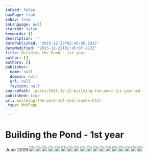 ```yaml
---
inFeed: false
hasPage: true
inNav: true
inLanguage: null
starred: false
keywords: []
description: ''
datePublished: '2015-12-22T01:45:56.191Z'
dateModified: '2015-12-22T01:45:07.772Z'
title: Building the Pond - 1st year
author: []
authors: []
publisher:
  name: null
  domain: null
  url: null
  favicon: null
sourcePath: _posts/2015-12-22-building-the-pond-1st-year.md
published: true
url: building-the-pond-1st-year/index.html
_type: WebPage

---
```

# Building the Pond - 1st year

June 2009
![](https://the-grid-user-content.s3-us-west-2.amazonaws.com/eca0ac67-2300-4105-b903-53022d367faf.jpg)
![](https://the-grid-user-content.s3-us-west-2.amazonaws.com/d132193a-6fd9-471a-ad07-8f4347068b01.jpg)
![](https://the-grid-user-content.s3-us-west-2.amazonaws.com/885592f3-ee55-4e1c-9478-f94adf4423b3.jpg)
![](https://the-grid-user-content.s3-us-west-2.amazonaws.com/44125ba4-a8fb-4b23-aae9-93895b8448fa.jpg)
![](https://the-grid-user-content.s3-us-west-2.amazonaws.com/ca449b18-35e2-4c0a-b0f8-e40b5d7fe969.jpg)
![](https://the-grid-user-content.s3-us-west-2.amazonaws.com/093f3cf6-ecce-41b8-84f4-1be57e402610.jpg)
![](https://the-grid-user-content.s3-us-west-2.amazonaws.com/0ee9e40a-2cf0-42d3-9323-9179f04e6717.jpg)
![](https://the-grid-user-content.s3-us-west-2.amazonaws.com/cd00f48f-3caf-441d-b1f7-4aa4e15add48.jpg)
![](https://the-grid-user-content.s3-us-west-2.amazonaws.com/f71da787-a8a3-4c42-a16a-d7f3bc0369ef.jpg)
![](https://the-grid-user-content.s3-us-west-2.amazonaws.com/0c994e5e-e7d3-4b9c-82a0-0ab8e8c2b8af.jpg)
![](https://the-grid-user-content.s3-us-west-2.amazonaws.com/e94f1f62-04c2-4274-a5ad-50ba251813c8.jpg)
![](https://the-grid-user-content.s3-us-west-2.amazonaws.com/839e932e-174d-45cf-bf0e-b519ba1dd0f2.jpg)
![](https://the-grid-user-content.s3-us-west-2.amazonaws.com/2ce3ee7d-73a5-446f-ac46-206b1ba34481.jpg)
![](https://the-grid-user-content.s3-us-west-2.amazonaws.com/acd6acdd-b215-4c5b-a0a7-08dbfd43d498.jpg)
![](https://the-grid-user-content.s3-us-west-2.amazonaws.com/b284c950-fe24-450b-a538-1bd0067ceb02.jpg)
![](https://the-grid-user-content.s3-us-west-2.amazonaws.com/5d16219f-af0b-4c8a-bfbb-7767c7924acc.jpg)
![](https://the-grid-user-content.s3-us-west-2.amazonaws.com/cc50050f-4dba-4ac1-9f23-04563ab5f5f0.jpg)
![](https://the-grid-user-content.s3-us-west-2.amazonaws.com/22d3aff3-8a7f-4288-9b88-059874f3802d.jpg)